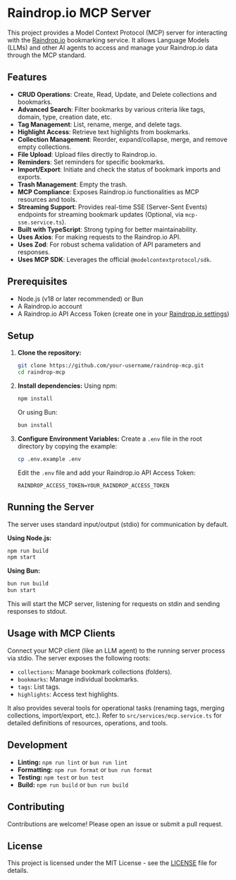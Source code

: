 # Raindrop.io MCP Server

This project provides a Model Context Protocol (MCP) server for interacting with the [Raindrop.io](https://raindrop.io/) bookmarking service. It allows Language Models (LLMs) and other AI agents to access and manage your Raindrop.io data through the MCP standard.

## Features

- **CRUD Operations**: Create, Read, Update, and Delete collections and bookmarks.
- **Advanced Search**: Filter bookmarks by various criteria like tags, domain, type, creation date, etc.
- **Tag Management**: List, rename, merge, and delete tags.
- **Highlight Access**: Retrieve text highlights from bookmarks.
- **Collection Management**: Reorder, expand/collapse, merge, and remove empty collections.
- **File Upload**: Upload files directly to Raindrop.io.
- **Reminders**: Set reminders for specific bookmarks.
- **Import/Export**: Initiate and check the status of bookmark imports and exports.
- **Trash Management**: Empty the trash.
- **MCP Compliance**: Exposes Raindrop.io functionalities as MCP resources and tools.
- **Streaming Support**: Provides real-time SSE (Server-Sent Events) endpoints for streaming bookmark updates (Optional, via `mcp-sse.service.ts`).
- **Built with TypeScript**: Strong typing for better maintainability.
- **Uses Axios**: For making requests to the Raindrop.io API.
- **Uses Zod**: For robust schema validation of API parameters and responses.
- **Uses MCP SDK**: Leverages the official `@modelcontextprotocol/sdk`.

## Prerequisites

- Node.js (v18 or later recommended) or Bun
- A Raindrop.io account
- A Raindrop.io API Access Token (create one in your [Raindrop.io settings](https://app.raindrop.io/settings/integrations))

## Setup

1.  **Clone the repository:**
    ```bash
    git clone https://github.com/your-username/raindrop-mcp.git
    cd raindrop-mcp
    ```

2.  **Install dependencies:**
    Using npm:
    ```bash
    npm install
    ```
    Or using Bun:
    ```bash
    bun install
    ```

3.  **Configure Environment Variables:**
    Create a `.env` file in the root directory by copying the example:
    ```bash
    cp .env.example .env
    ```
    Edit the `.env` file and add your Raindrop.io API Access Token:
    ```env
    RAINDROP_ACCESS_TOKEN=YOUR_RAINDROP_ACCESS_TOKEN
    ```

## Running the Server

The server uses standard input/output (stdio) for communication by default.

**Using Node.js:**

```bash
npm run build
npm start
```

**Using Bun:**

```bash
bun run build
bun start
```

This will start the MCP server, listening for requests on stdin and sending responses to stdout.

<!-- Removed section about SSE server and ports -->

## Usage with MCP Clients

Connect your MCP client (like an LLM agent) to the running server process via stdio. The server exposes the following roots:

- `collections`: Manage bookmark collections (folders).
- `bookmarks`: Manage individual bookmarks.
- `tags`: List tags.
- `highlights`: Access text highlights.

It also provides several tools for operational tasks (renaming tags, merging collections, import/export, etc.). Refer to `src/services/mcp.service.ts` for detailed definitions of resources, operations, and tools.

## Development

- **Linting:** `npm run lint` or `bun run lint`
- **Formatting:** `npm run format` or `bun run format`
- **Testing:** `npm test` or `bun test`
- **Build:** `npm run build` or `bun run build`

## Contributing

Contributions are welcome! Please open an issue or submit a pull request.

## License

This project is licensed under the MIT License - see the [LICENSE](LICENSE) file for details.
